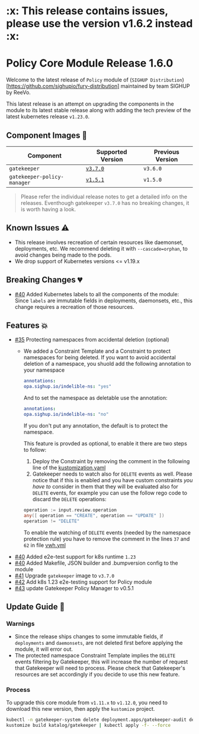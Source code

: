 <h1>:x: This release contains issues, please use the version v1.6.2 instead :x:</h1>

# Policy Core Module Release 1.6.0

Welcome to the latest release of `Policy` module of (`SIGHUP
Distribution`)[https://github.com/sighupio/fury-distribution] maintained by team
SIGHUP by ReeVo.

This latest release is an attempt on upgrading the components in the module to
its latest stable release along with adding the tech preview of the latest
kubernetes release `v1.23.0`.

## Component Images 🚢

| Component                   | Supported Version                                                                     | Previous Version |
|-----------------------------|---------------------------------------------------------------------------------------|------------------|
| `gatekeeper`                | [`v3.7.0`](https://github.com/open-policy-agent/gatekeeper/releases/tag/v3.7.0)       | `v3.6.0`         |
| `gatekeeper-policy-manager` | [`v1.5.1`](https://github.com/sighupio/gatekeeper-policy-manager/releases/tag/v0.5.1) | `v1.5.0`         |

> Please refer the individual release notes to get a detailed info on the
> releases. Eventhough gatekeeper `v3.7.0` has no breaking changes, it is worth having a look.

## Known Issues ⚠️

- This release involves recreation of certain resources like daemonset, deployments, etc. We recommend deleting it with `--cascade=orphan`, to avoid changes being made to the pods.
- We drop support of Kubernetes versions <= v1.19.x

## Breaking Changes 💔

- [#40](https://github.com/sighupio/module-policy/pull/40) Added Kubernetes labels to all the components of the module: Since `labels` are immutable fields in deployments, daemonsets, etc., this change requires a recreation of those resources.

## Features 💥

- [#35](https://github.com/sighupio/module-policy/pull/35) Protecting namespaces from accidental deletion (optional)
  - We added a Constraint Template and a Constraint to protect namespaces for being deleted. If you want to avoid accidental deletion of a namespace, you shuold add the following annotation to your namespace
    ```yaml
    annotations:
    opa.sighup.io/indelible-ns: "yes"
    ```

    And to set the namespace as deletable use the annotation:

    ```yaml
    annotations:
    opa.sighup.io/indelible-ns: "no"
    ```

    If you don't put any annotation, the default is to protect the namespace.

    This feature is provded as optional, to enable it there are two steps to follow:

    1. Deploy the Constraint by removing the comment in the following line of the [kustomization.yaml](../../katalog/gatekeeper/rules/constraints/kustomization.yaml)
    1. Gatekeeper needs to watch also for `DELETE` events as well. Please notice that if this is enabled and you have custom constraints *you have to* consider in them that they will be evaluated also for `DELETE` events, for example you can use the follow rego code to discard the `DELETE` operations:
    ```go
    operation := input.review.operation
    any([ operation == "CREATE", operation == "UPDATE" ])
    operation != "DELETE"
    ```
    To enable the watching of `DELETE` events (needed by the namespace protection rule) you have to remove the comment in the lines `37` and `62` in file [vwh.yml]((../../katalog/gatekeeper/core/vwh.yaml))
- [#40](https://github.com/sighupio/module-policy/pull/40) Added e2e-test support for k8s runtime `1.23`
- [#40](https://github.com/sighupio/module-policy/pull/40) Added Makefile, JSON builder and .bumpversion config to the module
- [#41](https://github.com/sighupio/module-policy/pull/41) Upgrade `gatekeeper` image to `v3.7.0`
- [#42](https://github.com/sighupio/module-policy/pull/42) Add k8s 1.23 e2e-testing support for Policy module
- [#43](https://github.com/sighupio/module-policy/pull/43) update Gatekeeper Policy Manager to v0.5.1

## Update Guide 🦮

### Warnings

- Since the release ships changes to some immutable fields, if `deployments` and `daemonsets`, are not deleted first before applying the module, it will error out.
- The protected namespace Constraint Template implies the `DELETE` events filtering by Gatekeeper, this will increase the number of request that Gatekeeper will need to process. Please check that Gatekeeper's resources are set accordingly if you decide to use this new feature.

### Process

To upgrade this core module from `v1.11.x` to `v1.12.0`, you need to download this new version, then apply the `kustomize` project.

```bash
kubectl -n gatekeeper-system delete deployment.apps/gatekeeper-audit deployment.apps/gatekeeper-controller-manager deployment.apps/gatekeeper-policy-manager --cascade=orphan # This delete deployments, ds, etc. so the newly added labels can be applied
kustomize build katalog/gatekeeper | kubectl apply -f- --force
```


